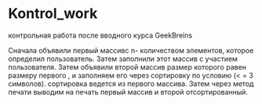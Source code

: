 # Kontrol_work
контрольная работа после вводного курса GeekBreins

Сначала объявили первый массивс n- количеством элементов, которое определил пользователь.
Затем заполнили этот массив с участием пользователя.
Затем объявили второй массив размер которого равен размеру первого , и заполняем его через сортировку 
по условию (< = 3 символов). сортировка ведется из первого массива.
Затем через метод печати выводим на печать первый массив и второй отсортированный.
